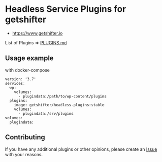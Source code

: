 # Headless Service Plugins for getshifter

- https://www.getshifter.io

List of Plugins => [PLUGINS.md](./PLUGINS.md)

## Usage example

with docker-compose

```
version: '3.7'
services:
  wp:
    volumes:
      - plugindata:/path/to/wp-content/plugins
  plugins:
    image: getshifter/headless-plugins:stable
    volumes:
      - plugindata:/srv/plugins
volumes:
  plugindata:
```

## Contributing

If you have any additional plugins or other opinions, please create an [Issue](https://github.com/getshifter/headless-plugins/issues) with your reasons.
